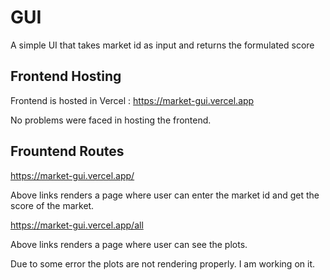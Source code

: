 #   GUI
A simple UI that takes market id as input and returns the formulated score

## Frontend Hosting
Frontend is hosted in Vercel : https://market-gui.vercel.app

No problems were faced in hosting the frontend.

## Frountend Routes

https://market-gui.vercel.app/

Above links renders a page where user can enter the market id and get the score of the market.

https://market-gui.vercel.app/all

Above links renders a page where user can see the plots.

Due to some error the plots are not rendering properly. I am working on it.